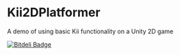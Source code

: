 Kii2DPlatformer
===============

A demo of using basic Kii functionality on a Unity 2D game


[![Bitdeli Badge](https://d2weczhvl823v0.cloudfront.net/KiiPlatform/kii2dplatformer/trend.png)](https://bitdeli.com/free "Bitdeli Badge")

